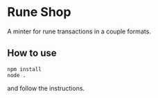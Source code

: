 # Rune Shop

A minter for rune transactions in a couple formats.

## How to use

```
npm install
node .
```

and follow the instructions.
